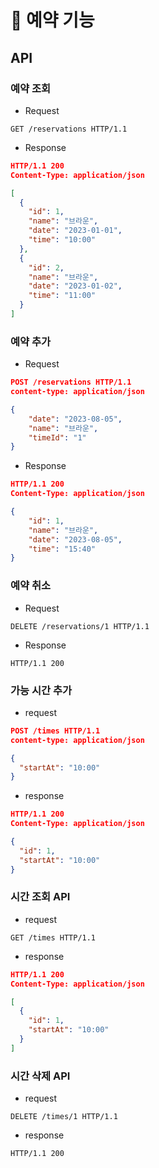 # 🚀 예약 기능

## API

### 예약 조회
- Request
```
GET /reservations HTTP/1.1
```
- Response

```json
HTTP/1.1 200
Content-Type: application/json

[
  {
    "id": 1,
    "name": "브라운",
    "date": "2023-01-01",
    "time": "10:00"
  },
  {
    "id": 2,
    "name": "브라운",
    "date": "2023-01-02",
    "time": "11:00"
  }
]
```

### 예약 추가
- Request
```json
POST /reservations HTTP/1.1
content-type: application/json

{
    "date": "2023-08-05",
    "name": "브라운",
    "timeId": "1"
}
```

- Response
```json
HTTP/1.1 200
Content-Type: application/json

{
    "id": 1,
    "name": "브라운",
    "date": "2023-08-05",
    "time": "15:40"
}
```

### 예약 취소
- Request
```
DELETE /reservations/1 HTTP/1.1
```
- Response
```
HTTP/1.1 200
```

### 가능 시간 추가
- request
```json
POST /times HTTP/1.1
content-type: application/json

{
  "startAt": "10:00"
}
```
- response
```json
HTTP/1.1 200
Content-Type: application/json

{
  "id": 1,
  "startAt": "10:00"
}
```
### 시간 조회 API
- request
```
GET /times HTTP/1.1
```
- response
```json
HTTP/1.1 200
Content-Type: application/json

[
  {
    "id": 1,
    "startAt": "10:00"
  }
]
```
### 시간 삭제 API
- request
```
DELETE /times/1 HTTP/1.1
```
- response
```
HTTP/1.1 200
```
